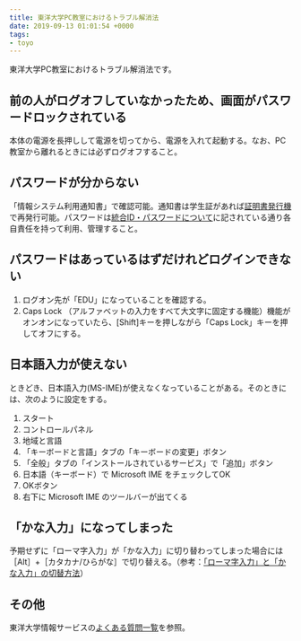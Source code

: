 ```yaml
---
title: 東洋大学PC教室におけるトラブル解消法
date: 2019-09-13 01:01:54 +0000
tags:
- toyo
---
```

東洋大学PC教室におけるトラブル解消法です。

## 前の人がログオフしていなかったため、画面がパスワードロックされている ##

本体の電源を長押しして電源を切ってから、電源を入れて起動する。なお、PC教室から離れるときには必ずログオフすること。

## パスワードが分からない ##

「情報システム利用通知書」で確認可能。通知書は学生証があれば[証明書発行機](https://www.toyo.ac.jp/academics/student-support/request/certificate01/)で再発行可能。パスワードは<a href="https://www.toyo.ac.jp/toyonet/information/introduction/">統合ID・パスワードについて</a>に記されている通り各自責任を持って利用、管理すること。

## パスワードはあっているはずだけれどログインできない ##

1. ログオン先が「EDU」になっていることを確認する。
2. Caps Lock （アルファベットの入力をすべて大文字に固定する機能）機能がオンオンになっていたら、[Shift]キーを押しながら「Caps Lock」キーを押してオフにする。

## 日本語入力が使えない ##

ときどき、日本語入力(MS-IME)が使えなくなっていることがある。そのときには、次のように設定をする。

1. スタート
2. コントロールパネル
3. 地域と言語
4. 「キーボードと言語」タブの「キーボードの変更」ボタン
5. 「全般」タブの「インストールされているサービス」で「追加」ボタン
6. 日本語（キーボード）で Microsoft IME をチェックしてOK
7. OKボタン
8. 右下に Microsoft IME のツールバーが出てくる

## 「かな入力」になってしまった ##

予期せずに「ローマ字入力」が「かな入力」に切り替わってしまった場合には［Alt］+［カタカナ/ひらがな］で切り替える。（参考：[「ローマ字入力」と「かな入力」の切替方法](https://allabout.co.jp/gm/gc/462677/)）


## その他 ##

東洋大学情報サービスの[よくある質問一覧](https://www.toyo.ac.jp/toyonet/information/inquiry/faq-s/)を参照。
